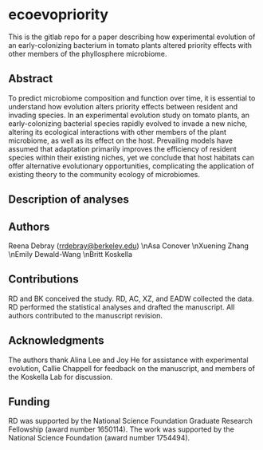 # ecoevopriority
This is the gitlab repo for a paper describing how experimental evolution of an early-colonizing bacterium in tomato plants altered priority effects with other members of the phyllosphere microbiome.

## Abstract
To predict microbiome composition and function over time, it is essential to understand how evolution alters priority effects between resident and invading species. In an experimental evolution study on tomato plants, an early-colonizing bacterial species rapidly evolved to invade a new niche, altering its ecological interactions with other members of the plant microbiome, as well as its effect on the host. Prevailing models have assumed that adaptation primarily improves the efficiency of resident species within their existing niches, yet we conclude that host habitats can offer alternative evolutionary opportunities, complicating the application of existing theory to the community ecology of microbiomes.

## Description of analyses


## Authors
Reena Debray (rrdebray@berkeley.edu)
\nAsa Conover
\nXuening Zhang
\nEmily Dewald-Wang
\nBritt Koskella


## Contributions
RD and BK conceived the study. RD, AC, XZ, and EADW collected the data. RD performed the statistical analyses and drafted the manuscript. All authors contributed to the manuscript revision.

## Acknowledgments
The authors thank Alina Lee and Joy He for assistance with experimental evolution, Callie Chappell for feedback on the manuscript, and members of the Koskella Lab for discussion.

## Funding
RD was supported by the National Science Foundation Graduate Research Fellowship (award number 1650114). The work was supported by the National Science Foundation (award number 1754494).
